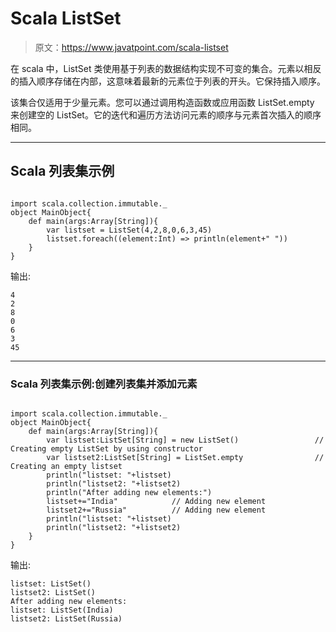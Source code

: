 # Scala ListSet

> 原文：<https://www.javatpoint.com/scala-listset>

在 scala 中，ListSet 类使用基于列表的数据结构实现不可变的集合。元素以相反的插入顺序存储在内部，这意味着最新的元素位于列表的开头。它保持插入顺序。

该集合仅适用于少量元素。您可以通过调用构造函数或应用函数 ListSet.empty 来创建空的 ListSet。它的迭代和遍历方法访问元素的顺序与元素首次插入的顺序相同。

* * *

## Scala 列表集示例

```

import scala.collection.immutable._
object MainObject{
    def main(args:Array[String]){
        var listset = ListSet(4,2,8,0,6,3,45)
        listset.foreach((element:Int) => println(element+" "))
    }
}

```

输出:

```
4 
2 
8 
0 
6 
3 
45

```

* * *

### Scala 列表集示例:创建列表集并添加元素

```

import scala.collection.immutable._
object MainObject{
    def main(args:Array[String]){
        var listset:ListSet[String] = new ListSet()                 // Creating empty ListSet by using constructor
        var listset2:ListSet[String] = ListSet.empty                // Creating an empty listset
        println("listset: "+listset)
        println("listset2: "+listset2)
        println("After adding new elements:")
        listset+="India"            // Adding new element
        listset2+="Russia"          // Adding new element
        println("listset: "+listset)
        println("listset2: "+listset2)
    }
}

```

输出:

```
listset: ListSet()
listset2: ListSet()
After adding new elements:
listset: ListSet(India)
listset2: ListSet(Russia)

```